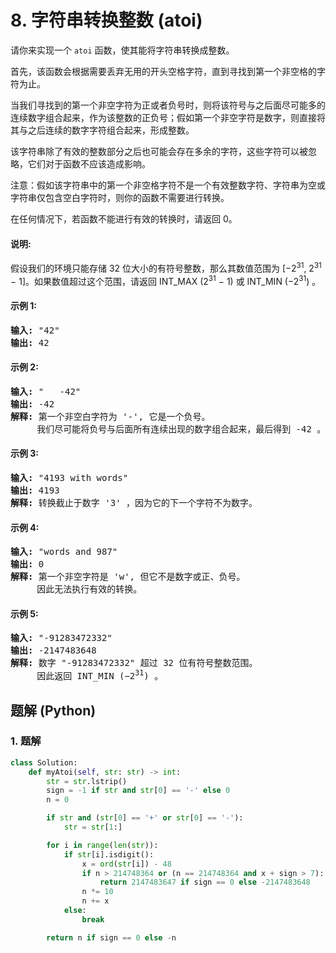 # 8. 字符串转换整数 (atoi)
请你来实现一个 ```atoi``` 函数，使其能将字符串转换成整数。

首先，该函数会根据需要丢弃无用的开头空格字符，直到寻找到第一个非空格的字符为止。

当我们寻找到的第一个非空字符为正或者负号时，则将该符号与之后面尽可能多的连续数字组合起来，作为该整数的正负号；假如第一个非空字符是数字，则直接将其与之后连续的数字字符组合起来，形成整数。

该字符串除了有效的整数部分之后也可能会存在多余的字符，这些字符可以被忽略，它们对于函数不应该造成影响。

注意：假如该字符串中的第一个非空格字符不是一个有效整数字符、字符串为空或字符串仅包含空白字符时，则你的函数不需要进行转换。

在任何情况下，若函数不能进行有效的转换时，请返回 0。

#### 说明:
假设我们的环境只能存储 32 位大小的有符号整数，那么其数值范围为 [−2<sup>31</sup>,  2<sup>31</sup> − 1]。如果数值超过这个范围，请返回  INT_MAX (2<sup>31</sup> − 1) 或 INT_MIN (−2<sup>31</sup>) 。

#### 示例 1:
<pre>
<strong>输入:</strong> "42"
<strong>输出:</strong> 42
</pre>

#### 示例 2:
<pre>
<strong>输入:</strong> "   -42"
<strong>输出:</strong> -42
<strong>解释:</strong> 第一个非空白字符为 '-', 它是一个负号。
     我们尽可能将负号与后面所有连续出现的数字组合起来，最后得到 -42 。
</pre>

#### 示例 3:
<pre>
<strong>输入:</strong> "4193 with words"
<strong>输出:</strong> 4193
<strong>解释:</strong> 转换截止于数字 '3' ，因为它的下一个字符不为数字。
</pre>

#### 示例 4:
<pre>
<strong>输入:</strong> "words and 987"
<strong>输出:</strong> 0
<strong>解释:</strong> 第一个非空字符是 'w', 但它不是数字或正、负号。
     因此无法执行有效的转换。
</pre>

#### 示例 5:
<pre>
<strong>输入:</strong> "-91283472332"
<strong>输出:</strong> -2147483648
<strong>解释:</strong> 数字 "-91283472332" 超过 32 位有符号整数范围。 
     因此返回 INT_MIN (−2<sup>31</sup>) 。
</pre>

## 题解 (Python)

### 1. 题解
```Python
class Solution:
    def myAtoi(self, str: str) -> int:
        str = str.lstrip()
        sign = -1 if str and str[0] == '-' else 0
        n = 0

        if str and (str[0] == '+' or str[0] == '-'):
            str = str[1:]

        for i in range(len(str)):
            if str[i].isdigit():
                x = ord(str[i]) - 48
                if n > 214748364 or (n == 214748364 and x + sign > 7):
                    return 2147483647 if sign == 0 else -2147483648
                n *= 10
                n += x
            else:
                break

        return n if sign == 0 else -n
```
